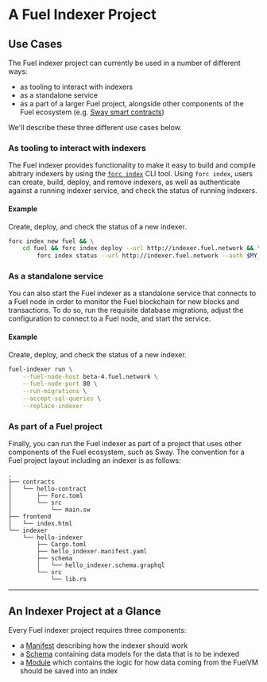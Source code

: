 <!-- markdownlint-disable-file MD024 -->
# A Fuel Indexer Project

## Use Cases

The Fuel indexer project can currently be used in a number of different ways:

- as tooling to interact with indexers
- as a standalone service
- as a part of a larger Fuel project, alongside other components of the Fuel ecosystem (e.g. [Sway smart contracts](https://fuellabs.github.io/sway))

We'll describe these three different use cases below.

### As tooling to interact with indexers

The Fuel indexer provides functionality to make it easy to build and compile abitrary indexers by using the [`forc index`](../forc-index/index.md) CLI tool. Using `forc index`, users can create, build, deploy, and remove indexers, as well as authenticate against a running indexer service, and check the status of running indexers.

#### Example

Create, deploy, and check the status of a new indexer.

```bash
forc index new fuel && \
    cd fuel && forc index deploy --url http://indexer.fuel.network && \
        forc index status --url http://indexer.fuel.network --auth $MY_TOKEN
```

### As a standalone service

You can also start the Fuel indexer as a standalone service that connects to a Fuel node in order to monitor the Fuel blockchain for new blocks and transactions. To do so, run the requisite database migrations, adjust the configuration to connect to a Fuel node, and start the service.

#### Example

Create, deploy, and check the status of a new indexer.

```bash
fuel-indexer run \
    --fuel-node-host beta-4.fuel.network \
    --fuel-node-port 80 \
    --run-migrations \
    --accept-sql-queries \
    --replace-indexer
```

### As part of a Fuel project

Finally, you can run the Fuel indexer as part of a project that uses other components of the Fuel ecosystem, such as Sway. The convention for a Fuel project layout including an indexer is as follows:

```text
.
├── contracts
│   └── hello-contract
│       ├── Forc.toml
│       └── src
│           └── main.sw
├── frontend
│   └── index.html
└── indexer
    └── hello-indexer
        ├── Cargo.toml
        ├── hello_indexer.manifest.yaml
        ├── schema
        │   └── hello_indexer.schema.graphql
        └── src
            └── lib.rs
```

---

## An Indexer Project at a Glance

Every Fuel indexer project requires three components:

- a [Manifest](./manifest.md) describing how the indexer should work
- a [Schema](./schema.md) containing data models for the data that is to be indexed
- a [Module](./module.md) which contains the logic for how data coming from the FuelVM should be saved into an index
